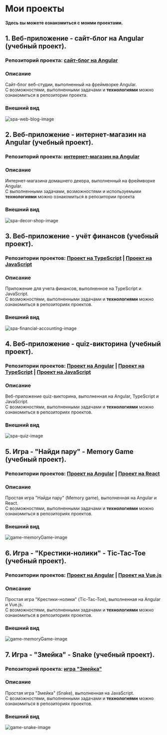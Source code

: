 # Мои проекты
#### Здесь вы можете ознакомиться с моими проектами.

## 1. Веб-приложение - сайт-блог на Angular (учебный проект).
### Репозиторий проекта: **[сайт-блог на Angular](https://github.com/batnd/spa-web-blog)**

### Описание
Сайт-блог веб-студии, выполненный на фреймворке Angular.  
С возможностями, выполненными задачами и **технологиями** можно ознакомиться в репозитории проекта. 

### Внешний вид
![spa-web-blog-image](images/project-image-spa-web-blog.jpg)





## 2. Веб-приложение - интернет-магазин на Angular (учебный проект).
### Репозиторий проекта: **[интернет-магазин на Angular](https://github.com/batnd/spa-decor-shop)**

### Описание
Интернет-магазина домашнего декора, выполненный на фреймворке Angular.  
С выполненными задачами, возможностями и используемыми **технологиями** можно ознакомиться в репозитории проекта

### Внешний вид
![spa-decor-shop-image](images/project-image-spa-decor-shop.jpg)





## 3. Веб-приложение - учёт финансов (учебный проект).
### Репозитории проектов: **[Проект на TypeScript](https://github.com/batnd/spa-financial-accounting-typescript)** | **[Проект на JavaScript](https://github.com/batnd/spa-financial-accounting-javascript)**

### Описание
Приложение для учета финансов, выполненное на TypeScript и JavaScript.  
С возможностями, выполненными задачами и **технологиями** можно ознакомиться в репозиториях проектов.

### Внешний вид
![spa-financial-accounting-image](images/project-image-spa-financial-accounting.jpg)





## 4. Веб-приложение - quiz-викторина (учебный проект).
### Репозитории проектов: **[Проект на Angular](https://github.com/batnd/spa-quiz-angular)** | **[Проект на TypeScript](https://github.com/batnd/spa-quiz-typescript)** | **[Проект на JavaScript](https://github.com/batnd/spa-quiz-javascript)**

### Описание
Веб-приложение quiz-викторина, выполненная на Angular, TypeScript и JavaScript.  
С возможностями, выполненными задачами и **технологиями** можно ознакомиться в репозиториях проектов.

### Внешний вид
![spa-quiz-image](images/project-image-spa-quiz.jpg)





## 5. Игра - "Найди пару" - Memory Game (учебный проект).
### Репозитории проектов: **[Проект на Angular](https://github.com/batnd/game-angular-memoryGame)** | **[Проект на React](https://github.com/batnd/game-react-memoryGame)**

### Описание
Простая игра "Найди пару" (Memory game), выполненная на Angular и React.  
С возможностями, выполненными задачами и **технологиями** можно ознакомиться в репозиториях проектов.

### Внешний вид
![game-memoryGame-image](images/project-image-game-memoryGame.jpg)





## 6. Игра - "Крестики-нолики" - Tic-Tac-Toe (учебный проект).
### Репозитории проектов: **[Проект на Angular](https://github.com/batnd/game-angular-ticTacToe)** | **[Проект на Vue.js](https://github.com/batnd/game-vue-ticTacToe)**

### Описание
Простая игра "Крестики-нолики" (Tic-Tac-Toe), выполненная на Angular и Vue.js.  
С возможностями, выполненными задачами и **технологиями** можно ознакомиться в репозиториях проектов.

### Внешний вид
![game-memoryGame-image](images/project-image-game-ticTacToe.jpg)





## 7. Игра - "Змейка" - Snake (учебный проект).
### Репозиторий проекта: **[игра "Змейка"](https://github.com/batnd/game-javascript-snake)**

### Описание
Простая игра "Змейка" (Snake), выполненная на JavaScript.  
С возможностями, выполненными задачами и **технологиями** можно ознакомиться в репозиториях проектов.

### Внешний вид
![game-snake-image](images/project-image-game-snake.jpg)